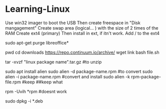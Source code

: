 # Learning-Linux

Use win32 imager to boot the USB
Then create freespace in "Disk mangagement"
Create swap area (logical... ) with the size of 2 times of the RAM
Create ext4 (primary)
Then install in ext, if itn't work. Add / to the ext4

sudo apt-get purge libreoffice*


pwd
cd downloads
https://repo.continuum.io/archive/
wget link
bash file.sh

tar -xvzf "linux package name".tar.gz #to unzip

sudo apt install alien
sudo alien -d package-name.rpm #to convert
sudo alien -i package-name.rpm #convert and install
sudo alien -k rpm-package-file.rpm #keep ##keep what

rpm -Uvih *rpm #doesnt work

sudo dpkg -i *.deb




